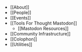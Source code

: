 - [[About]]
- [[People]]
- [[Events]]
- [[Tools For Thought Mastodon]]
	- [[Mastodon Resources]]
- [[Community Infrastructure]]
- [[Colophon]]
- [[Utilities]]